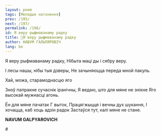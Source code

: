 ```yaml
---
layout: poem
tags: [Мелодыя натхнення]
prev: /195/
next: /197/
permalink: /196/
id: Я веру рыфмаванаму радку
title: 🚧Я веру рыфмаванаму радку
author: НАВУМ ГАЛЬПЯРОВІЧ
lang: be
---
```




Я веру рыфмаванаму радку, Нібыта маці ды і сябру веру.

I лесы нашы, нібы тыя дзверы, He зачыняюцца переда мной пакуль.

Хай, можа, старамоднасцю яго

Зноў папракне сучаснік іранічны, Я ведаю, што для мяне не знікне Яго высокай мужнасці агонь.

Ён для мяне пачатак Г выток, Працягжыцця і вечны  дух  шукання, I хочацца, каб хоць адзін радок Застаўся тут, калі мяне не стане.

**NAVUM GALPYAROVICH**

*#*
